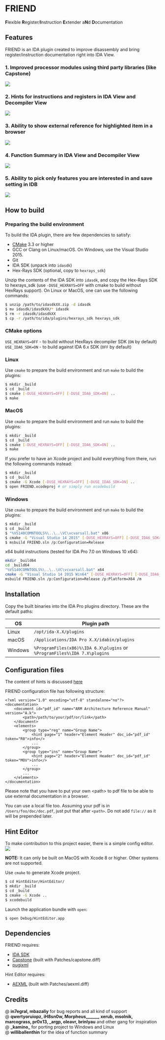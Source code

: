 # FRIEND

**F**lexible **R**egister/**I**nstruction **E**xtender a**N**d **D**ocumentation

## Features

FRIEND is an IDA plugin created to improve disassembly and bring register/instruction documentation right into IDA View.

### 1. Improved processor modules using third party libraries (like Capstone)   

![](./Resources/screenshots/proc_ext.png)

### 2. Hints for instructions and registers in IDA View and Decompiler View   

![](./Resources/screenshots/reg_ins_hints.png)

### 3. Ability to show external reference for highlighted item in a browser    

![](./Resources/screenshots/external_doc.png)

### 4. Function Summary in IDA View and Decompiler View   

![](./Resources/screenshots/summary.png)

### 5. Ability to pick only features you are interested in and save setting in IDB

![](./Resources/screenshots/settings.png)

## How to build

### Preparing the build environment

To build the IDA plugin, there are few dependencies to satisfy:

* [CMake](https://cmake.org/download/) 3.3 or higher
* GCC or Clang on Linux/macOS. On Windows, use the
  Visual Studio 2015.
* Git
* IDA SDK (unpack into ``idasdk``)
* Hex-Rays SDK (optional, copy to ``hexrays_sdk``)

Unzip the contents of the IDA SDK into `idasdk`, and copy the Hex-Rays SDK to hexrays_sdk (use `-DUSE_HEXRAYS=OFF` with cmake to build without HexRays support). On Linux or MacOS, one can use the following commands:

```sh
$ unzip /path/to/idasdkXX.zip -d idasdk
$ mv idasdk/idasdkXX/* idasdk
$ rm -r idasdk/idasdkXX
$ cp -r /path/to/ida/plugins/hexrays_sdk hexrays_sdk
```

### CMake options

`USE_HEXRAYS=OFF` - to build without HexRays decompiler SDK (`ON` by default)  
`USE_IDA6_SDK=ON` - to build against IDA 6.x SDK (`OFF` by default)

### Linux

Use ``cmake`` to prepare the build environment and run ``make`` to build the plugins:

```sh
$ mkdir _build
$ cd _build
$ cmake [-DUSE_HEXRAYS=OFF] [-DUSE_IDA6_SDK=ON] ..
$ make
```

### MacOS

Use ``cmake`` to prepare the build environment and run ``make`` to build the plugins:

```sh
$ mkdir _build
$ cd _build
$ cmake [-DUSE_HEXRAYS=OFF] [-DUSE_IDA6_SDK=ON] ..
$ make
```

If you prefer to have an Xcode project and build everything from there, run the following commands instead:

```sh
$ mkdir _build
$ cd _build
$ cmake -G Xcode [-DUSE_HEXRAYS=OFF] [-DUSE_IDA6_SDK=ON] ..
$ open FRIEND.xcodeproj # or simply run xcodebuild
```

### Windows

Use ``cmake`` to prepare the build environment and run ``make`` to build the plugins:

```sh
$ mkdir _build
$ cd _build
$ "%VS140COMNTOOLS%\..\..\VC\vcvarsall.bat" x86
$ cmake -G "Visual Studio 14 2015" [-DUSE_HEXRAYS=OFF] [-DUSE_IDA6_SDK=ON] ..
$ msbuild FRIEND.sln /p:Configuration=Release
```

x64 build instructions (tested for IDA Pro 7.0 on Windows 10 x64):
```sh
mkdir _build64
cd _build64
"%VS140COMNTOOLS%\..\..\VC\vcvarsall.bat" x64
cmake -G "Visual Studio 14 2015 Win64" [-DUSE_HEXRAYS=OFF] [-DUSE_IDA6_SDK=ON] ..
msbuild FRIEND.sln /p:Configuration=Release /p:Platform=X64 /m
```

## Installation

Copy the built binaries into the IDA Pro plugins directory. These are the default paths:

OS      | Plugin path
--------|-------------------------------------------
Linux   | `/opt/ida-X.X/plugins`
macOS   | `/Applications/IDA Pro X.X/idabin/plugins`
Windows | `%ProgramFiles(x86)%\IDA 6.X\plugins` or `%ProgramFiles%\IDA 7.X\plugins`

## Configuration files

The content of hints is discussed [here](https://github.com/alexhude/FRIEND/issues/1)

FRIEND configuration file has following structure:

```
<?xml version="1.0" encoding="utf-8" standalone="no"?>
<documentation>
	<document id="pdf_id" name="ARM Architecture Reference Manual" version="A.k">
		<path>/path/to/your/pdf/or/link</path>
	</document>
	<elements>
		<group type="reg" name="Group Name">
			<hint page="1" header="Element Header" doc_id="pdf_id" token="R0">info</>
			...
		</group>
		<group type="ins" name="Group Name">
			<hint page="2" header="Element Header" doc_id="pdf_id" token="MOV">info</>
			...
		</group>
		...
	</elements>
</documentation>
```

Please note that you have to put your own \<path\> to pdf file to be able to use external documentation in a browser.

You can use a local file too.  Assuming your pdf is in `/Users/foo/doc/doc.pdf`, just
put that after `<path>`.  Do not add `file://` as it will be prepended later.

## Hint Editor

To make contribution to this project easier, there is a simple config editor.  
![](./Resources/screenshots/hint_editor.png)

__NOTE:__ It can only be built on MacOS with Xcode 8 or higher. Other systems are not supported.

Use ``cmake`` to generate Xcode project.

```sh
$ cd HintEditor/HintEditor/
$ mkdir _build
$ cd _build
$ cmake -G Xcode ..
$ xcodebuild
```

Launch the application bundle with ``open``:

```
$ open Debug/HintEditor.app
```

## Dependencies

FRIEND requires:  
- [IDA SDK](https://www.hex-rays.com/products/ida/support/download.shtml)   
- [Capstone](https://github.com/aquynh/capstone) (built with Patches/capstone.diff)  
- [pugixml](https://github.com/zeux/pugixml)

Hint Editor requires:  
- [AEXML](https://github.com/tadija/AEXML) (built with Patches/aexml.diff)  

## Credits

@ **in7egral, mbazaliy** for bug reports and all kind of support    
@ __qwertyoruiopz, iH8sn0w, Morpheus\_\_\_\_\_\_, xerub, msolnik, marcograss, pr0x13, \_argp, oleavr, brinlyau__ and other gang for inspiration  
@ __\_kamino\___ for porting project to Windows and Linux  
@ __williballenthin__ for the idea of function summary
